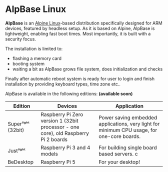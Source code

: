 # AlpBase Linux

**AlpBase** is an [Alpine Linux](https://www.alpinelinux.org/)-based distribution specifically designed for ARM devices, featured by headless setup. As it is based on Alpine, AlpBase is lightweight, enabling fast boot times. Most importantly, it is built with a security focus.

The installation is limited to: 
- flashing a memory card
- booting system
- waiting a bit as AlpBase grows file system, does initialization and checks

Finally after automatic reboot system is ready for user to login and finish installation by providing keyboard types, time zone etc..

AlpBase is available in the following editions:
**(available soon)**

| Edition   | Devices | Application                                                                             |
|-----------| ------- |-----------------------------------------------------------------------------------------|
| Superˡⁱᵍʰᵗ (32bit) | Raspberry Pi Zero version 1 (32bit processor - one core), old Raspberry Pi 2 boards | Power saving embedded applications, very light for minimum CPU usage, for one-core boards. |
| Justˡⁱᵍʰᵗ | Raspberry Pi 3 and 4 models | For building single board based servers. c                                              |
| BeDesktop | Raspberry Pi 5 | For your desktop! |



